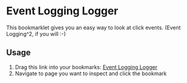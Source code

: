 Event Logging Logger
====================

This bookmarklet gives you an easy way to look at click events. (Event Logging^2, if you will :-)

Usage
-----
1. Drag this link into your bookmarks:
[Event Logging Logger](javascript:(function(){js=document.createElement('SCRIPT');js.type='text/javascript';js.src='http://localhost/cruzers/event-logging-logging/ell.js?x='+(Math.random());document.getElementsByTagName('head')[0].appendChild(js);css=document.createElement('LINK');css.rel='stylesheet';css.type='text/css';css.href='http://localhost/cruzers/event-logging-logging/ell.css?x='+(Math.random());document.getElementsByTagName('head')[0].appendChild(css);})();)
2. Navigate to page you want to inspect and click the bookmark
